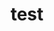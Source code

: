 ---
schema: default
title: test
organization: Sample Department
notes: "test\r\nedit"
proprietaryRed: ''
difficulty: ''
license: ''
maintainer: ''
maintainer_email: ''
---